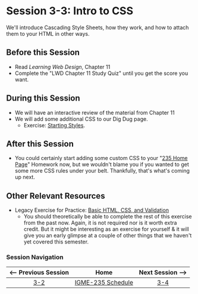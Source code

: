 # Session 3-3: Intro to CSS

We'll introduce Cascading Style Sheets, how they work, and how to attach them to your HTML in other ways.

## Before this Session
- Read *Learning Web Design*, Chapter 11
- Complete the "LWD Chapter 11 Study Quiz" until you get the score you want. 

## During this Session
- We will have an interactive review of the material from Chapter 11
- We will add some additional CSS to our Dig Dug page.
    - Exercise: [Starting Styles](../exercises/styles.md).

## After this Session
- You could certainly start adding some custom CSS to your "[235 Home Page](https://github.com/tonethar/IGME-235-Shared/blob/master/hw/homepage.md)" Homework now, but we wouldn't blame you if you wanted to get some more CSS rules under your belt.  Thankfully, that's what's coming up next.

## Other Relevant Resources
- Legacy Exercise for Practice: [Basic HTML, CSS, and Validation](https://github.com/tonethar/IGME-235-Shared/blob/master/notes/recipe.md)
    - You should theoretically be able to complete the rest of this exercise from the past now.  Again, it is not required nor is it worth extra credit.  But it might be interesting as an exercise for yourself & it will give you an early glimpse at a couple of other things that we haven't yet covered this semester.

### Session Navigation

| <-- Previous Session |               Home                  | Next Session --> |
|:--------------------:|:-----------------------------------:|:----------------:|
|  [3-2](3-2.md)       | [IGME-235 Schedule](../schedule.md) |   [3-4](3-4.md)  |
